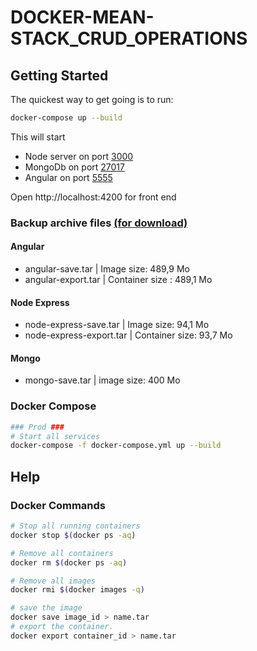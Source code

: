 # DOCKER-MEAN-STACK_CRUD_OPERATIONS

## Getting Started

The quickest way to get going is to run:

```sh
docker-compose up --build
```

This will start

- Node server on port [3000](http://localhost:3000)
- MongoDb on port [27017](http://localhost:27017)
- Angular on port [5555](http://localhost:4200) 

Open http://localhost:4200 for front end

### Backup archive files [(for download)](https://we.tl/t-VAxv1l2CHE)
 #### Angular
 - angular-save.tar   | Image size:  489,9 Mo   
 - angular-export.tar  | Container size : 489,1 Mo
 
 #### Node Express
 - node-express-save.tar  | Image size: 94,1 Mo 
 - node-express-export.tar | Container size: 93,7 Mo

#### Mongo
 - mongo-save.tar         | image size: 400 Mo

### Docker Compose

```sh
### Prod ###
# Start all services
docker-compose -f docker-compose.yml up --build

```
## Help

### Docker Commands

```sh
# Stop all running containers
docker stop $(docker ps -aq)

# Remove all containers
docker rm $(docker ps -aq)

# Remove all images
docker rmi $(docker images -q)

# save the image  
docker save image_id > name.tar
# export the container.
docker export container_id > name.tar


```